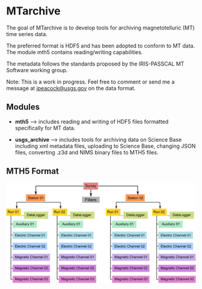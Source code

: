 # MTarchive

The goal of MTarchive is to develop tools for archiving magnetotelluric (MT) time series data.  

The preferred format is HDF5 and has been adopted to conform to MT data.  The module mth5 contains reading/writing capabilities.  

The metadata follows the standards proposed by the IRIS-PASSCAL MT Software working group. 

Note: This is a work in progress.  Feel free to comment or send me a message at jpeacock@usgs.gov on the data format.

## Modules

* **mth5** --> includes reading and writing of HDF5 files formatted specifically for MT data.

* **usgs_archive** --> includes tools for archiving data on Science Base including xml metadata files, uploading to Science Base, changing JSON files, converting .z3d and NIMS binary files to MTH5 files.
  
## MTH5 Format
![MTH5 Format](https://github.com/kujaku11/MTarchive/blob/tables/docs/example_mt_file_structure.png)
